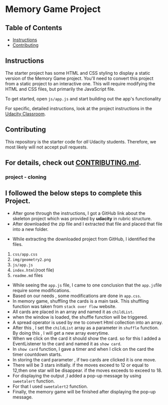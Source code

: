 # Memory Game Project

## Table of Contents

* [Instructions](#instructions)
* [Contributing](#contributing)

## Instructions

The starter project has some HTML and CSS styling to display a static version of the Memory Game project. You'll need to convert this project from a static project to an interactive one. This will require modifying the HTML and CSS files, but primarily the JavaScript file.

To get started, open `js/app.js` and start building out the app's functionality

For specific, detailed instructions, look at the project instructions in the [Udacity Classroom](https://classroom.udacity.com/me).

## Contributing

This repository is the starter code for _all_ Udacity students. Therefore, we most likely will not accept pull requests.

For details, check out [CONTRIBUTING.md](CONTRIBUTING.md).
---------
### project - cloning
## I followed the below steps to complete this Project.
+ After gone through the instructions, I got a GitHub link about the skeleton project which was provided by
**udacity** in rubric structure.
+ After downloaded the zip file and I extracted that file and placed that file into a new folder.
- While extracting the downloaded project from GitHub, I identified the files.
1. `css/app.css`
2. `img/geometry2.png`
3. `js/app.js`
4. `index.html`(root file)
5. `readme.md` files
+ While seeing the `app.js` file, I came to one conclusion that the `app.js`file require some modifications.
+ Based on our needs , some modifications are done in `app.css`.
+ In memory game, shuffling the cards is a main task. This shuffling function was taken from
`stack over flow` website.
+ All cards are placed in an array and named it as `childList`.
+ when the window is loaded, the shuffle function will be triggered.
+ A spread operator is used by me to convert Html collection into an array.
+ After this , I set the `childList` array as a parameter in `shuffle` function. By doing this ,
I will get a new array everytime.
+ When we click on the card it should show the card. so for this I added a EventListener to the card
and named it as `show card`.
+ In `show card` function, I gave a timer and when I click on the card the timer countdown starts.
+ In storing the card parameter , if two cards are clicked it is one move.
+ There will be 3 stars initially. if the moves exceed to 12 or equal to 12,then one star will be disappear.
if the moves exceeds to exceed to 18.
+ For displaying the output ,I added a pop-up message by using `sweetalert` function.
+ For that I used `sweetalert2` function.
+ Finally, the memory game will be finished after displaying the pop-up message.

